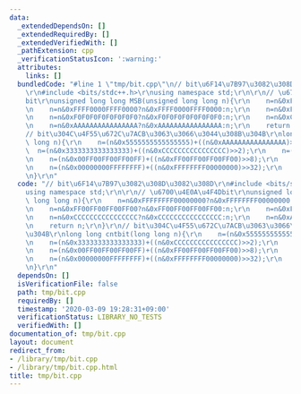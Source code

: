 ```yaml
---
data:
  _extendedDependsOn: []
  _extendedRequiredBy: []
  _extendedVerifiedWith: []
  _pathExtension: cpp
  _verificationStatusIcon: ':warning:'
  attributes:
    links: []
  bundledCode: "#line 1 \"tmp/bit.cpp\"\n// bit\u6F14\u7B97\u3082\u308D\u3082\u308D\
    \r\n#include <bits/stdc++.h>\r\nusing namespace std;\r\n\r\n// \u6700\u4E0A\u4F4D\
    bit\r\nunsigned long long MSB(unsigned long long n){\r\n    n=n&0xFFFFFFFF00000000?n&0xFFFFFFFF00000000:n;\r\
    \n    n=n&0xFFFF0000FFFF0000?n&0xFFFF0000FFFF0000:n;\r\n    n=n&0xFF00FF00FF00FF00?n&0xFF00FF00FF00FF00:n;\r\
    \n    n=n&0xF0F0F0F0F0F0F0F0?n&0xF0F0F0F0F0F0F0F0:n;\r\n    n=n&0xCCCCCCCCCCCCCCCC?n&0xCCCCCCCCCCCCCCCC:n;\r\
    \n    n=n&0xAAAAAAAAAAAAAAAA?n&0xAAAAAAAAAAAAAAAA:n;\r\n    return n;\r\n}\r\n\
    // bit\u304C\u4F55\u672C\u7ACB\u3063\u3066\u3044\u308B\u304B\r\nlong long cntbit(long\
    \ long n){\r\n    n=(n&0x5555555555555555)+((n&0xAAAAAAAAAAAAAAAA)>>1);\r\n  \
    \  n=(n&0x3333333333333333)+((n&0xCCCCCCCCCCCCCCCC)>>2);\r\n    n=(n&0x0F0F0F0F0F0F0F0F)+((n&0xF0F0F0F0F0F0F0F0)>>4);\r\
    \n    n=(n&0x00FF00FF00FF00FF)+((n&0xFF00FF00FF00FF00)>>8);\r\n    n=(n&0x0000FFFF0000FFFF)+((n&0xFFFF0000FFFF0000)>>16);\r\
    \n    n=(n&0x00000000FFFFFFFF)+((n&0xFFFFFFFF00000000)>>32);\r\n    return n;\r\
    \n}\r\n"
  code: "// bit\u6F14\u7B97\u3082\u308D\u3082\u308D\r\n#include <bits/stdc++.h>\r\n\
    using namespace std;\r\n\r\n// \u6700\u4E0A\u4F4Dbit\r\nunsigned long long MSB(unsigned\
    \ long long n){\r\n    n=n&0xFFFFFFFF00000000?n&0xFFFFFFFF00000000:n;\r\n    n=n&0xFFFF0000FFFF0000?n&0xFFFF0000FFFF0000:n;\r\
    \n    n=n&0xFF00FF00FF00FF00?n&0xFF00FF00FF00FF00:n;\r\n    n=n&0xF0F0F0F0F0F0F0F0?n&0xF0F0F0F0F0F0F0F0:n;\r\
    \n    n=n&0xCCCCCCCCCCCCCCCC?n&0xCCCCCCCCCCCCCCCC:n;\r\n    n=n&0xAAAAAAAAAAAAAAAA?n&0xAAAAAAAAAAAAAAAA:n;\r\
    \n    return n;\r\n}\r\n// bit\u304C\u4F55\u672C\u7ACB\u3063\u3066\u3044\u308B\
    \u304B\r\nlong long cntbit(long long n){\r\n    n=(n&0x5555555555555555)+((n&0xAAAAAAAAAAAAAAAA)>>1);\r\
    \n    n=(n&0x3333333333333333)+((n&0xCCCCCCCCCCCCCCCC)>>2);\r\n    n=(n&0x0F0F0F0F0F0F0F0F)+((n&0xF0F0F0F0F0F0F0F0)>>4);\r\
    \n    n=(n&0x00FF00FF00FF00FF)+((n&0xFF00FF00FF00FF00)>>8);\r\n    n=(n&0x0000FFFF0000FFFF)+((n&0xFFFF0000FFFF0000)>>16);\r\
    \n    n=(n&0x00000000FFFFFFFF)+((n&0xFFFFFFFF00000000)>>32);\r\n    return n;\r\
    \n}\r\n"
  dependsOn: []
  isVerificationFile: false
  path: tmp/bit.cpp
  requiredBy: []
  timestamp: '2020-03-09 19:28:31+09:00'
  verificationStatus: LIBRARY_NO_TESTS
  verifiedWith: []
documentation_of: tmp/bit.cpp
layout: document
redirect_from:
- /library/tmp/bit.cpp
- /library/tmp/bit.cpp.html
title: tmp/bit.cpp
---
```

